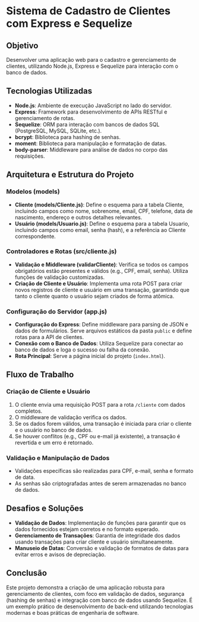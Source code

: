 # Sistema de Cadastro de Clientes com Express e Sequelize

## Objetivo

Desenvolver uma aplicação web para o cadastro e gerenciamento de clientes, utilizando Node.js, Express e Sequelize para interação com o banco de dados.

## Tecnologias Utilizadas

- **Node.js**: Ambiente de execução JavaScript no lado do servidor.
- **Express**: Framework para desenvolvimento de APIs RESTful e gerenciamento de rotas.
- **Sequelize**: ORM para interação com bancos de dados SQL (PostgreSQL, MySQL, SQLite, etc.).
- **bcrypt**: Biblioteca para hashing de senhas.
- **moment**: Biblioteca para manipulação e formatação de datas.
- **body-parser**: Middleware para análise de dados no corpo das requisições.

## Arquitetura e Estrutura do Projeto

### Modelos (models)

- **Cliente (models/Cliente.js)**: Define o esquema para a tabela Cliente, incluindo campos como nome, sobrenome, email, CPF, telefone, data de nascimento, endereço e outros detalhes relevantes.
- **Usuário (models/Usuario.js)**: Define o esquema para a tabela Usuario, incluindo campos como email, senha (hash), e a referência ao Cliente correspondente.

### Controladores e Rotas (src/cliente.js)

- **Validação e Middleware (validarCliente)**: Verifica se todos os campos obrigatórios estão presentes e válidos (e.g., CPF, email, senha). Utiliza funções de validação customizadas.
- **Criação de Cliente e Usuário**: Implementa uma rota POST para criar novos registros de cliente e usuário em uma transação, garantindo que tanto o cliente quanto o usuário sejam criados de forma atômica.

### Configuração do Servidor (app.js)

- **Configuração do Express**: Define middleware para parsing de JSON e dados de formulários. Serve arquivos estáticos da pasta `public` e define rotas para a API de clientes.
- **Conexão com o Banco de Dados**: Utiliza Sequelize para conectar ao banco de dados e loga o sucesso ou falha da conexão.
- **Rota Principal**: Serve a página inicial do projeto (`index.html`).

## Fluxo de Trabalho

### Criação de Cliente e Usuário

1. O cliente envia uma requisição POST para a rota `/cliente` com dados completos.
2. O middleware de validação verifica os dados.
3. Se os dados forem válidos, uma transação é iniciada para criar o cliente e o usuário no banco de dados.
4. Se houver conflitos (e.g., CPF ou e-mail já existente), a transação é revertida e um erro é retornado.

### Validação e Manipulação de Dados

- Validações específicas são realizadas para CPF, e-mail, senha e formato de data.
- As senhas são criptografadas antes de serem armazenadas no banco de dados.

## Desafios e Soluções

- **Validação de Dados**: Implementação de funções para garantir que os dados fornecidos estejam corretos e no formato esperado.
- **Gerenciamento de Transações**: Garantia de integridade dos dados usando transações para criar cliente e usuário simultaneamente.
- **Manuseio de Datas**: Conversão e validação de formatos de datas para evitar erros e avisos de depreciação.

## Conclusão

Este projeto demonstra a criação de uma aplicação robusta para gerenciamento de clientes, com foco em validação de dados, segurança (hashing de senhas) e integração com banco de dados usando Sequelize. É um exemplo prático de desenvolvimento de back-end utilizando tecnologias modernas e boas práticas de engenharia de software.
